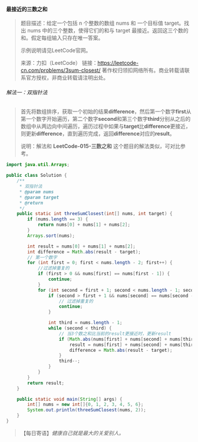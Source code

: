 #### 最接近的三数之和

> 题目描述：给定一个包括 n 个整数的数组 nums 和 一个目标值 target。找出 nums 中的三个整数，使得它们的和与 target 最接近。返回这三个数的和。假定每组输入只存在唯一答案。
>
> 示例说明请见LeetCode官网。
>
> 来源：力扣（LeetCode）
>链接：https://leetcode-cn.com/problems/3sum-closest/
> 著作权归领扣网络所有。商业转载请联系官方授权，非商业转载请注明出处。

###### 解法一：双指针法

> 首先将数组排序，获取一个初始的结果**difference**，然后第一个数字**first**从第一个数字开始遍历，第二个数字**second**和第三个数字**third**分别从之后的数组中从两边向中间遍历，遍历过程中如果与**target**比**difference**更接近，则更新**difference**，直到遍历完成，返回**difference**对应的**result**。
>
> 说明：解法和 **LeetCode-015-三数之和** 这个题目的解法类似，可对比参考。

```java
import java.util.Arrays;

public class Solution {
    /**
     * 双指针法
     * @param nums
     * @param target
     * @return
     */
    public static int threeSumClosest(int[] nums, int target) {
        if (nums.length == 3) {
            return nums[0] + nums[1] + nums[2];
        }
        Arrays.sort(nums);

        int result = nums[0] + nums[1] + nums[2];
        int difference = Math.abs(result - target);
        // 第一个数字
        for (int first = 0; first < nums.length - 2; first++) {
            //过滤掉重复的
            if (first > 0 && nums[first] == nums[first - 1]) {
                continue;
            }
            for (int second = first + 1; second < nums.length - 1; second++) {
                if (second > first + 1 && nums[second] == nums[second - 1]) {
                    // 过滤掉重复的
                    continue;
                }

                int third = nums.length - 1;
                while (second < third) {
                    // 当3个数之和比当前的result更接近时，更新result
                    if (Math.abs(nums[first] + nums[second] + nums[third] - target) < difference) {
                        result = nums[first] + nums[second] + nums[third];
                        difference = Math.abs(result - target);
                    }
                    third--;
                }
            }
        }
        return result;
    }

    public static void main(String[] args) {
        int[] nums = new int[]{0, 1, 2, 3, 4, 5, 6};
        System.out.println(threeSumClosest(nums, 2));
    }
}
```

> 【每日寄语】*健康自己就是最大的关爱别人。* 
